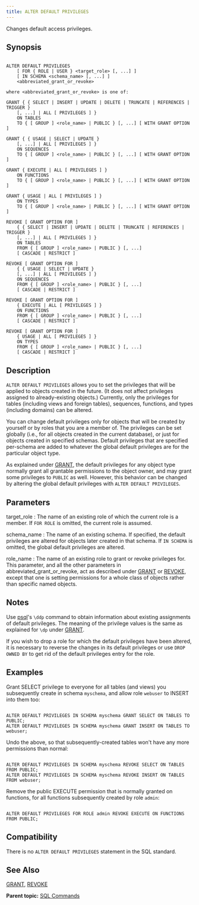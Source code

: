 ```yaml
---
title: ALTER DEFAULT PRIVILEGES 
---
```


Changes default access privileges.

## <a id="section2"></a>Synopsis 

``` {#sql_command_synopsis}

ALTER DEFAULT PRIVILEGES
    [ FOR { ROLE | USER } <target_role> [, ...] ]
    [ IN SCHEMA <schema_name> [, ...] ]
    <abbreviated_grant_or_revoke>

where <abbreviated_grant_or_revoke> is one of:

GRANT { { SELECT | INSERT | UPDATE | DELETE | TRUNCATE | REFERENCES | TRIGGER }
    [, ...] | ALL [ PRIVILEGES ] }
    ON TABLES
    TO { [ GROUP ] <role_name> | PUBLIC } [, ...] [ WITH GRANT OPTION ]

GRANT { { USAGE | SELECT | UPDATE }
    [, ...] | ALL [ PRIVILEGES ] }
    ON SEQUENCES
    TO { [ GROUP ] <role_name> | PUBLIC } [, ...] [ WITH GRANT OPTION ]

GRANT { EXECUTE | ALL [ PRIVILEGES ] }
    ON FUNCTIONS
    TO { [ GROUP ] <role_name> | PUBLIC } [, ...] [ WITH GRANT OPTION ]

GRANT { USAGE | ALL [ PRIVILEGES ] }
    ON TYPES
    TO { [ GROUP ] <role_name> | PUBLIC } [, ...] [ WITH GRANT OPTION ]

REVOKE [ GRANT OPTION FOR ]
    { { SELECT | INSERT | UPDATE | DELETE | TRUNCATE | REFERENCES | TRIGGER }
    [, ...] | ALL [ PRIVILEGES ] }
    ON TABLES
    FROM { [ GROUP ] <role_name> | PUBLIC } [, ...]
    [ CASCADE | RESTRICT ]

REVOKE [ GRANT OPTION FOR ]
    { { USAGE | SELECT | UPDATE }
    [, ...] | ALL [ PRIVILEGES ] }
    ON SEQUENCES
    FROM { [ GROUP ] <role_name> | PUBLIC } [, ...]
    [ CASCADE | RESTRICT ]

REVOKE [ GRANT OPTION FOR ]
    { EXECUTE | ALL [ PRIVILEGES ] }
    ON FUNCTIONS
    FROM { [ GROUP ] <role_name> | PUBLIC } [, ...]
    [ CASCADE | RESTRICT ]

REVOKE [ GRANT OPTION FOR ]
    { USAGE | ALL [ PRIVILEGES ] }
    ON TYPES
    FROM { [ GROUP ] <role_name> | PUBLIC } [, ...]
    [ CASCADE | RESTRICT ]

```

## <a id="section3"></a>Description 

`ALTER DEFAULT PRIVILEGES` allows you to set the privileges that will be applied to objects created in the future. \(It does not affect privileges assigned to already-existing objects.\) Currently, only the privileges for tables \(including views and foreign tables\), sequences, functions, and types \(including domains\) can be altered.

You can change default privileges only for objects that will be created by yourself or by roles that you are a member of. The privileges can be set globally \(i.e., for all objects created in the current database\), or just for objects created in specified schemas. Default privileges that are specified per-schema are added to whatever the global default privileges are for the particular object type.

As explained under [GRANT](GRANT.html), the default privileges for any object type normally grant all grantable permissions to the object owner, and may grant some privileges to `PUBLIC` as well. However, this behavior can be changed by altering the global default privileges with `ALTER DEFAULT PRIVILEGES`.

## <a id="parm"></a>Parameters 

target\_role
:   The name of an existing role of which the current role is a member. If `FOR ROLE` is omitted, the current role is assumed.

schema\_name
:   The name of an existing schema. If specified, the default privileges are altered for objects later created in that schema. If `IN SCHEMA` is omitted, the global default privileges are altered.

role\_name
:   The name of an existing role to grant or revoke privileges for. This parameter, and all the other parameters in abbreviated\_grant\_or\_revoke, act as described under [GRANT](GRANT.html) or [REVOKE](REVOKE.html), except that one is setting permissions for a whole class of objects rather than specific named objects.

## <a id="sql-alterdefaultprivileges-notes"></a>Notes 

Use [psql](../../utility_guide/ref/psql.html)'s `\ddp` command to obtain information about existing assignments of default privileges. The meaning of the privilege values is the same as explained for `\dp` under [GRANT](GRANT.html).

If you wish to drop a role for which the default privileges have been altered, it is necessary to reverse the changes in its default privileges or use `DROP OWNED BY` to get rid of the default privileges entry for the role.

## <a id="sql-alterdefaultprivileges-examples"></a>Examples 

Grant SELECT privilege to everyone for all tables \(and views\) you subsequently create in schema `myschema`, and allow role `webuser` to INSERT into them too:

```

ALTER DEFAULT PRIVILEGES IN SCHEMA myschema GRANT SELECT ON TABLES TO PUBLIC;
ALTER DEFAULT PRIVILEGES IN SCHEMA myschema GRANT INSERT ON TABLES TO webuser;

```

Undo the above, so that subsequently-created tables won't have any more permissions than normal:

```

ALTER DEFAULT PRIVILEGES IN SCHEMA myschema REVOKE SELECT ON TABLES FROM PUBLIC;
ALTER DEFAULT PRIVILEGES IN SCHEMA myschema REVOKE INSERT ON TABLES FROM webuser;

```

Remove the public EXECUTE permission that is normally granted on functions, for all functions subsequently created by role `admin`:

```

ALTER DEFAULT PRIVILEGES FOR ROLE admin REVOKE EXECUTE ON FUNCTIONS FROM PUBLIC;

```

## <a id="compat"></a>Compatibility 

There is no `ALTER DEFAULT PRIVILEGES` statement in the SQL standard.

## <a id="see-also"></a>See Also 

[GRANT](GRANT.html), [REVOKE](REVOKE.html)

**Parent topic:** [SQL Commands](../sql_commands/sql_ref.html)

